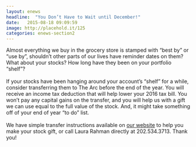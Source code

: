```yaml
---
layout: enews
headline:  "You Don’t Have to Wait until December!"
date:   2015-08-18 09:09:59
image: http://placehold.it/125
categories: enews-section2
---
```

Almost everything we buy in the grocery store is stamped with “best by” or “use by”, shouldn’t other parts of our lives have reminder dates on them? What about your stocks? How long have they been on your portfolio “shelf”? 
<br><br>
If your stocks have been hanging around your account’s “shelf” for a while, consider transferring them to The Arc before the end of the year. You will receive an income tax deduction that will help lower your 2016 tax bill. You won’t pay any capital gains on the transfer, and you will help us with a gift we can use equal to the full value of the stock. And, it might take something off of your end of year “to do” list.
<br><br>
We have simple transfer instructions available on <a href="https://www.thearc.org/get-involved/ways-to-give/donate-stock">our website</a> to help you make your stock gift, or call Laura Rahman directly at 202.534.3713. Thank you!